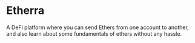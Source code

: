 # Etherra
A DeFi platform where you can send Ethers from one account to another, and also learn about some fundamentals of ethers without any hassle.
